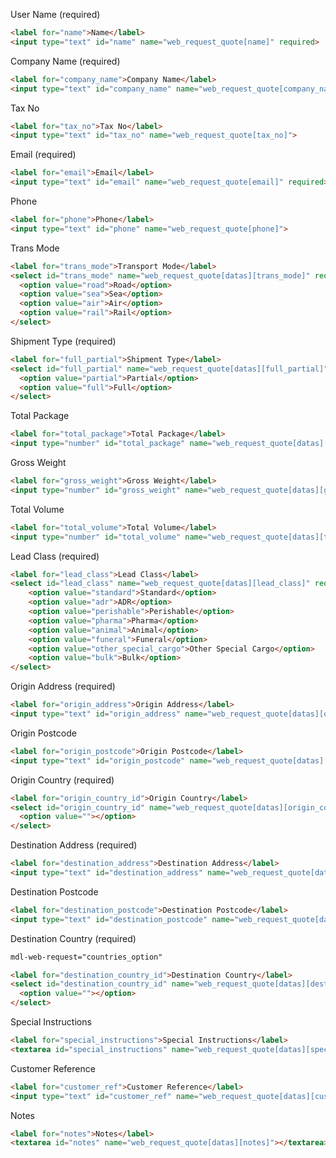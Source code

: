 User Name (required)

```html
<label for="name">Name</label>
<input type="text" id="name" name="web_request_quote[name]" required>
```

Company Name (required)

```html
<label for="company_name">Company Name</label>
<input type="text" id="company_name" name="web_request_quote[company_name]" required>
```

Tax No

```html
<label for="tax_no">Tax No</label>
<input type="text" id="tax_no" name="web_request_quote[tax_no]">
```

Email (required)

```html
<label for="email">Email</label>
<input type="text" id="email" name="web_request_quote[email]" required>
```

Phone

```html
<label for="phone">Phone</label>
<input type="text" id="phone" name="web_request_quote[phone]">
```

Trans Mode

```html
<label for="trans_mode">Transport Mode</label>
<select id="trans_mode" name="web_request_quote[datas][trans_mode]" required>
  <option value="road">Road</option>
  <option value="sea">Sea</option>
  <option value="air">Air</option>
  <option value="rail">Rail</option>
</select>
```

Shipment Type (required)

```html
<label for="full_partial">Shipment Type</label>
<select id="full_partial" name="web_request_quote[datas][full_partial]" required>
  <option value="partial">Partial</option>
  <option value="full">Full</option>
</select>
```

Total Package

```html
<label for="total_package">Total Package</label>
<input type="number" id="total_package" name="web_request_quote[datas][total_package]">
```

Gross Weight

```html
<label for="gross_weight">Gross Weight</label>
<input type="number" id="gross_weight" name="web_request_quote[datas][gross_weight]">
```

Total Volume

```html
<label for="total_volume">Total Volume</label>
<input type="number" id="total_volume" name="web_request_quote[datas][total_volume]">
```

Lead Class (required)

```html
<label for="lead_class">Lead Class</label>
<select id="lead_class" name="web_request_quote[datas][lead_class]" required>
    <option value="standard">Standard</option>
    <option value="adr">ADR</option>
    <option value="perishable">Perishable</option>
    <option value="pharma">Pharma</option>
    <option value="animal">Animal</option>
    <option value="funeral">Funeral</option>
    <option value="other_special_cargo">Other Special Cargo</option>
    <option value="bulk">Bulk</option>
</select>
```

Origin Address (required)

```html
<label for="origin_address">Origin Address</label>
<input type="text" id="origin_address" name="web_request_quote[datas][origin_address]" required>
```

Origin Postcode

```html
<label for="origin_postcode">Origin Postcode</label>
<input type="text" id="origin_postcode" name="web_request_quote[datas][origin_postcode]">
```

Origin Country (required)

```html
<label for="origin_country_id">Origin Country</label>
<select id="origin_country_id" name="web_request_quote[datas][origin_country_id]" mdl-web-request="countries_option" required>
  <option value=""></option>
</select>
```

Destination Address (required)

```html
<label for="destination_address">Destination Address</label>
<input type="text" id="destination_address" name="web_request_quote[datas][destination_address]" required>
```

Destination Postcode

```html
<label for="destination_postcode">Destination Postcode</label>
<input type="text" id="destination_postcode" name="web_request_quote[datas][destination_postcode]">
```

Destination Country (required)

```html
mdl-web-request="countries_option"
```

```html
<label for="destination_country_id">Destination Country</label>
<select id="destination_country_id" name="web_request_quote[datas][destination_country_id]" mdl-web-request="countries_option" required>
  <option value=""></option>
</select>
```

Special Instructions
```html
<label for="special_instructions">Special Instructions</label>
<textarea id="special_instructions" name="web_request_quote[datas][special_instructions]"></textarea>
```

Customer Reference
```html
<label for="customer_ref">Customer Reference</label>
<input type="text" id="customer_ref" name="web_request_quote[datas][customer_ref]">
```

Notes
```html
<label for="notes">Notes</label>
<textarea id="notes" name="web_request_quote[datas][notes]"></textarea>
```
